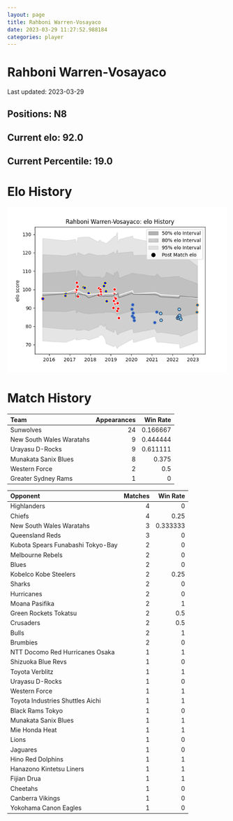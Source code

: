 ```yaml
---  
layout: page  
title: Rahboni Warren-Vosayaco  
date: 2023-03-29 11:27:52.988184  
categories: player  
---
```

# Rahboni Warren-Vosayaco


Last updated: 2023-03-29
## Positions: N8

## Current elo: 92.0

## Current Percentile: 19.0

# Elo History


![elo history](history_RahboniWarren-Vosayaco.png)
# Match History


| Team                     |   Appearances |   Win Rate |
|:-------------------------|--------------:|-----------:|
| Sunwolves                |            24 |   0.166667 |
| New South Wales Waratahs |             9 |   0.444444 |
| Urayasu D-Rocks          |             9 |   0.611111 |
| Munakata Sanix Blues     |             8 |   0.375    |
| Western Force            |             2 |   0.5      |
| Greater Sydney Rams      |             1 |   0        |

| Opponent                          |   Matches |   Win Rate |
|:----------------------------------|----------:|-----------:|
| Highlanders                       |         4 |   0        |
| Chiefs                            |         4 |   0.25     |
| New South Wales Waratahs          |         3 |   0.333333 |
| Queensland Reds                   |         3 |   0        |
| Kubota Spears Funabashi Tokyo-Bay |         2 |   0        |
| Melbourne Rebels                  |         2 |   0        |
| Blues                             |         2 |   0        |
| Kobelco Kobe Steelers             |         2 |   0.25     |
| Sharks                            |         2 |   0        |
| Hurricanes                        |         2 |   0        |
| Moana Pasifika                    |         2 |   1        |
| Green Rockets Tokatsu             |         2 |   0.5      |
| Crusaders                         |         2 |   0.5      |
| Bulls                             |         2 |   1        |
| Brumbies                          |         2 |   0        |
| NTT Docomo Red Hurricanes Osaka   |         1 |   1        |
| Shizuoka Blue Revs                |         1 |   0        |
| Toyota Verblitz                   |         1 |   1        |
| Urayasu D-Rocks                   |         1 |   0        |
| Western Force                     |         1 |   1        |
| Toyota Industries Shuttles Aichi  |         1 |   1        |
| Black Rams Tokyo                  |         1 |   0        |
| Munakata Sanix Blues              |         1 |   1        |
| Mie Honda Heat                    |         1 |   1        |
| Lions                             |         1 |   0        |
| Jaguares                          |         1 |   0        |
| Hino Red Dolphins                 |         1 |   1        |
| Hanazono Kintetsu Liners          |         1 |   1        |
| Fijian Drua                       |         1 |   1        |
| Cheetahs                          |         1 |   0        |
| Canberra Vikings                  |         1 |   0        |
| Yokohama Canon Eagles             |         1 |   0        |
